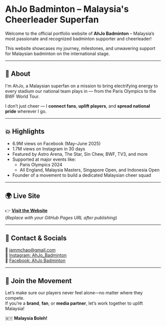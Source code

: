 # AhJo Badminton – Malaysia's Cheerleader Superfan

Welcome to the official portfolio website of **AhJo Badminton** – Malaysia’s most passionate and recognized badminton supporter and cheerleader!

This website showcases my journey, milestones, and unwavering support for Malaysian badminton on the international stage.

---

## 🌟 About

I'm AhJo, a Malaysian superfan on a mission to bring electrifying energy to every stadium our national team plays in — from the Paris Olympics to the BWF World Tour.

I don’t just cheer — I **connect fans**, **uplift players**, and **spread national pride** wherever I go.

---

## 💥 Highlights

- 6.9M views on Facebook (May–June 2025)
- 1.7M views on Instagram in 30 days
- Featured by Astro Arena, The Star, Sin Chew, BWF, TV3, and more
- Supported at major events like:
  - Paris Olympics 2024
  - All England, Malaysia Masters, Singapore Open, and Indonesia Open
- Founder of a movement to build a dedicated Malaysian cheer squad

---

## 🌍 Live Site

👉 **[Visit the Website](https://yourusername.github.io/ahjo-badminton-site)**  
(*Replace with your GitHub Pages URL after publishing*)

---

## 📩 Contact & Socials

📧 jammchao@gmail.com  
📸 [Instagram: AhJo_Badminton](https://www.instagram.com/AhJo_Badminton)  
📘 [Facebook: AhJo Badminton](https://www.facebook.com/AhJoBadmintonMY)

---

## 🙌 Join the Movement

Let’s make sure our players never feel alone—no matter where they compete.  
If you’re a **brand**, **fan**, or **media partner**, let’s work together to uplift Malaysia!

🇲🇾 **Malaysia Boleh!**
